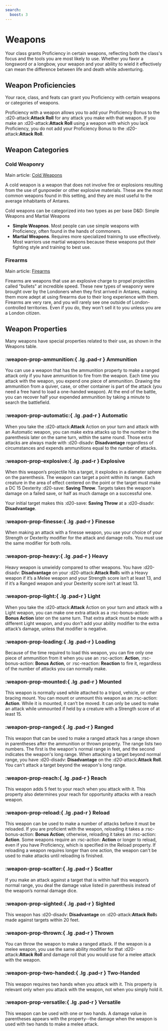 ```yaml
---
search:
  boost: 3
---
```


# Weapons

Your class grants Proficiency in certain weapons, reflecting both the class's focus and the tools you are most likely to use. Whether you favor a longsword or a longbow, your weapon and your ability to wield it effectively can mean the difference between life and death while adventuring.

## Weapon Proficiencies

Your race, class, and feats can grant you Proficiency with certain weapons or categories of weapons. 

Proficiency with a weapon allows you to add your Proficiency Bonus to the :d20-attack:**Attack Roll** for any attack you make with that weapon. If you make an :d20-attack:**Attack Roll** using a weapon with which you lack Proficiency, you do not add your Proficiency Bonus to the :d20-attack:**Attack Roll**.

## Weapon Categories

### Cold Weaponry

Main article: [Cold Weapons](weapon-cold.md)

A cold weapon is a weapon that does not involve fire or explosions resulting from the use of gunpowder or other explosive materials. These are the most common weapons found in this setting, and they are most useful to the average inhabitants of Antares.

Cold weapons can be categorized into two types as per base D&D: Simple Weapons and Martial Weapons

- **Simple Weapnos**. Most people can use simple weapons with Proficiency, often found in the hands of commoners.
- **Martial Weapons**. Requires more specialized training to use effectively. Most warriors use martial weapons because these weapons put their fighting style and training to best use.

### Firearms

Main article: [Firearms](weapon-firearm.md) 

Firearms are weapons that use an explosive charge to propel projectiles called "bullets" at incredible speed. These new types of weaponry were brought over by the Londoners when they first arrived in Antares, making them more adept at using firearms due to their long experience with them. Firearms are very rare, and you will rarely see one outside of London-controlled territories. Even if you do, they won't sell it to you unless you are a London citizen.

## Weapon Properties

Many weapons have special properties related to their use, as shown in the Weapons table.


### :weapon-prop-ammunition:{ .lg .pad-r } Ammunition

You can use a weapon that has the ammunition property to make a ranged attack only if you have ammunition to fire from the weapon. Each time you attack with the weapon, you expend one piece of ammunition. Drawing the ammunition from a quiver, case, or other container is part of the attack (you need a free hand to load a one-handed weapon). At the end of the battle, you can recover half your expended ammunition by taking a minute to search the battlefield.

### :weapon-prop-automatic:{ .lg .pad-r } Automatic

When you take the :d20-attack:**Attack** Action on your turn and attack with an Automatic weapon, you can make extra attacks up to the number in the parenthesis later on the same turn, within the same round. Those extra attacks are always made with :d20-disadv: **Disadvantage** regardless of circumstances and expends ammunitions equal to the number of attacks.

### :weapon-prop-explosive:{ .lg .pad-r } Explosive

When this weapon’s projectile hits a target, it explodes in a diameter sphere on the parenthesis. The weapon can target a point within its range. Each creature in the area of effect centered on the point or the target must make a DC 15 Dexterity :d20-save: **Saving Throw**. Targets takes the weapon's damage on a failed save, or half as much damage on a successful one. 

Your initial target makes this :d20-save: **Saving Throw** at a :d20-disadv: **Disadvantage**.

### :weapon-prop-finesse:{ .lg .pad-r } Finesse

When making an attack with a finesse weapon, you use your choice of your Strength or Dexterity modifier for the attack and damage rolls. You must use the same modifier for both rolls.

### :weapon-prop-heavy:{ .lg .pad-r } Heavy

Heavy weapon is unwieldy compared to other weapons. You have :d20-disadv: **Disadvantage** on your :d20-attack:**Attack Roll**s with a Heavy weapon if it’s a Melee weapon and your Strength score isn’t at least 13, and if it’s a Ranged weapon and your Dexterity score isn’t at least 13.

### :weapon-prop-light:{ .lg .pad-r } Light

When you take the :d20-attack:**Attack** Action on your turn and attack with a Light weapon, you can make one extra attack as a :rsc-bonus-action: **Bonus Action** later on the same turn. That extra attack must be made with a different Light weapon, and you don’t add your ability modifier to the extra attack’s damage, unless that modifier is negative.

### :weapon-prop-loading:{ .lg .pad-r } Loading

Because of the time required to load this weapon, you can fire only one piece of ammunition from it when you use an :rsc-action: **Action**, :rsc-bonus-action: **Bonus Action**, or :rsc-reaction: **Reaction** to fire it, regardless of the number of attacks you can normally make.

### :weapon-prop-mounted:{ .lg .pad-r } Mounted

This weapon is normally used while attached to a tripod, vehicle, or other bracing mount. You can mount or unmount this weapon as an :rsc-action: **Action**. While it is mounted, it can’t be moved. It can only be used to make an attack while unmounted if held by a creature with a Strength score of at least 15.

### :weapon-prop-ranged:{ .lg .pad-r } Ranged

This weapon that can be used to make a ranged attack has a range shown in parentheses after the ammunition or thrown property. The range lists two numbers. The first is the weapon's normal range in feet, and the second indicates the weapon's long range. When attacking a target beyond normal range, you have :d20-disadv: **Disadvantage** on the :d20-attack:**Attack Roll**. You can't attack a target beyond the weapon's long range.

### :weapon-prop-reach:{ .lg .pad-r } Reach

This weapon adds 5 feet to your reach when you attack with it. This property also determines your reach for opportunity attacks with a reach weapon.

### :weapon-prop-reload:{ .lg .pad-r } Reload

This weapon can be used to make a number of attacks before it must be reloaded. If you are proficient with the weapon, reloading it takes a :rsc-bonus-action: **Bonus Action**; otherwise, reloading it takes an :rsc-action: **Action**. Some weapons require an :rsc-action: **Action** or longer to reload, even if you have Proficiency, which is specified in the Reload property. If reloading a weapon requires longer than one action, the weapon can't be used to make attacks until reloading is finished.

### :weapon-prop-scatter:{ .lg .pad-r } Scatter

If you make an attack against a target that is within half this weapon’s normal range, you deal the damage value listed in parenthesis instead of the weapon’s normal damage dice.

### :weapon-prop-sighted:{ .lg .pad-r } Sighted

This weapon has :d20-disadv: **Disadvantage** on :d20-attack:**Attack Roll**s made against targets within 20 feet.

### :weapon-prop-thrown:{ .lg .pad-r } Thrown

You can throw the weapon to make a ranged attack. If the weapon is a melee weapon, you use the same ability modifier for that :d20-attack:**Attack Roll** and damage roll that you would use for a melee attack with the weapon.

### :weapon-prop-two-handed:{ .lg .pad-r } Two-Handed

This weapon requires two hands when you attack with it. This property is relevant only when you attack with the weapon, not when you simply hold it.

### :weapon-prop-versatile:{ .lg .pad-r } Versatile

This weapon can be used with one or two hands. A damage value in parentheses appears with the property--the damage when the weapon is used with two hands to make a melee attack.




